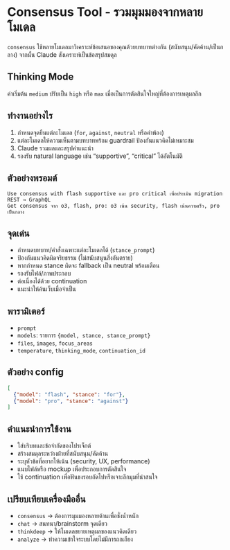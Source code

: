 # Consensus Tool - รวมมุมมองจากหลายโมเดล

`consensus` ใช้หลายโมเดลมาวิเคราะห์ข้อเสนอของคุณด้วยบทบาทต่างกัน (สนับสนุน/คัดค้าน/เป็นกลาง) จากนั้น Claude สังเคราะห์เป็นข้อสรุปสมดุล

## Thinking Mode
ค่าเริ่มต้น `medium` ปรับเป็น `high` หรือ `max` เมื่อเป็นการตัดสินใจใหญ่ที่ต้องการเหตุผลลึก

## ทำงานอย่างไร
1. กำหนดจุดยืนแต่ละโมเดล (`for`, `against`, `neutral` หรือคำพ้อง)
2. แต่ละโมเดลให้ความเห็นตามบทบาทพร้อม guardrail ป้องกันแนวคิดไม่เหมาะสม
3. Claude รวมผลและสรุปคำแนะนำ
4. รองรับ natural language เช่น “supportive”, “critical” ได้อัตโนมัติ

## ตัวอย่างพรอมต์
```
Use consensus with flash supportive และ pro critical เพื่อประเมิน migration REST → GraphQL
Get consensus จาก o3, flash, pro: o3 เน้น security, flash เน้นความเร็ว, pro เป็นกลาง
```

## จุดเด่น
- กำหนดบทบาท/คำสั่งเฉพาะแต่ละโมเดลได้ (`stance_prompt`)
- ป้องกันแนวคิดผิดจริยธรรม (ไม่สนับสนุนสิ่งอันตราย)
- หากกำหนด stance ผิดจะ fallback เป็น neutral พร้อมเตือน
- รองรับไฟล์/ภาพประกอบ
- ต่อเนื่องได้ด้วย continuation
- แนะนำให้ค้นเว็บเมื่อจำเป็น

## พารามิเตอร์
- `prompt`
- `models`: รายการ `{model, stance, stance_prompt}`
- `files`, `images`, `focus_areas`
- `temperature`, `thinking_mode`, `continuation_id`

## ตัวอย่าง config
```json
[
  {"model": "flash", "stance": "for"},
  {"model": "pro", "stance": "against"}
]
```

## คำแนะนำการใช้งาน
- ใส่บริบทและข้อจำกัดของโปรเจ็กต์
- สร้างสมดุลระหว่างฝ่ายที่สนับสนุน/คัดค้าน
- ระบุหัวข้อที่อยากให้เน้น (security, UX, performance)
- แนบไฟล์หรือ mockup เพื่อประกอบการตัดสินใจ
- ใช้ continuation เพื่อฟันธงรอบถัดไปหรือเจาะลึกมุมที่น่าสนใจ

## เปรียบเทียบเครื่องมืออื่น
- `consensus` → ต้องการมุมมองหลายด้านเพื่อชั่งน้ำหนัก
- `chat` → สนทนา/brainstorm จุดเดียว
- `thinkdeep` → ให้โมเดลขยายเหตุผลของแนวคิดเดียว
- `analyze` → ทำความเข้าใจระบบโดยไม่มีการถกเถียง
